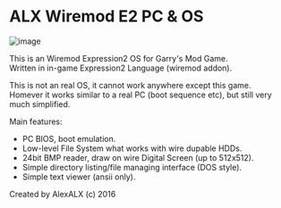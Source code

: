 ALX Wiremod E2 PC & OS
=========================  
![image](https://i.imgur.com/38nFwG7.jpg)  

This is an Wiremod Expression2 OS for Garry's Mod Game.  
Written in in-game Expression2 Language (wiremod addon).  
                                                                     
This is not an real OS, it cannot work anywhere except this game.  
Homever it works similar to a real PC (boot sequence etc), but still very much simplified.  

Main features:  
* PC BIOS, boot emulation.  
* Low-level File System what works with wire dupable HDDs.  
* 24bit BMP reader, draw on wire Digital Screen (up to 512x512).  
* Simple directory listing/file managing interface (DOS style).  
* Simple text viewer (ansii only).  

Created by AlexALX (c) 2016

